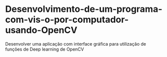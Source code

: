 # Desenvolvimento-de-um-programa-com-vis-o-por-computador-usando-OpenCV
 Desenvolver uma aplicação com interface gráfica para utilização de funções de Deep learning de OpenCV
